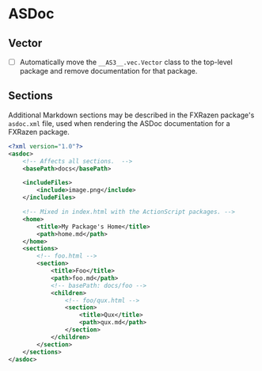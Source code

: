 # ASDoc

## Vector

* [ ] Automatically move the `__AS3__.vec.Vector` class to the top-level package and remove documentation for that package.

## Sections

Additional Markdown sections may be described in the FXRazen package's `asdoc.xml` file, used when rendering the ASDoc documentation for a FXRazen package.

```xml
<?xml version="1.0"?>
<asdoc>
    <!-- Affects all sections.  -->
    <basePath>docs</basePath>

    <includeFiles>
        <include>image.png</include>
    </includeFiles>

    <!-- Mixed in index.html with the ActionScript packages. -->
    <home>
        <title>My Package's Home</title>
        <path>home.md</path>
    </home>
    <sections>
        <!-- foo.html -->
        <section>
            <title>Foo</title>
            <path>foo.md</path>
            <!-- basePath: docs/foo -->
            <children>
                <!-- foo/qux.html -->
                <section>
                    <title>Qux</title>
                    <path>qux.md</path>
                </section>
            </children>
        </section>
    </sections>
</asdoc>
```